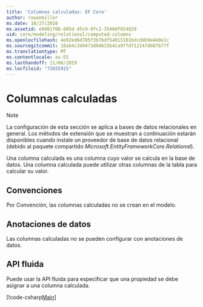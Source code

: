 ```yaml
---
title: 'Columnas calculadas: EF Core'
author: rowanmiller
ms.date: 10/27/2016
ms.assetid: e9d81f06-805d-45c9-97c2-3546df654829
uid: core/modeling/relational/computed-columns
ms.openlocfilehash: 4e92ed6d785f3b7bdf54015101bdcddb9e4e0e1c
ms.sourcegitcommit: 18ab4c349473d94b15b4ca977df12147db07b77f
ms.translationtype: MT
ms.contentlocale: es-ES
ms.lasthandoff: 11/06/2019
ms.locfileid: "73655915"
---
```

# <a name="computed-columns"></a>Columnas calculadas

> [!NOTE]  
> La configuración de esta sección se aplica a bases de datos relacionales en general. Los métodos de extensión que se muestran a continuación estarán disponibles cuando instale un proveedor de base de datos relacional (debido al paquete compartido *Microsoft.EntityFrameworkCore.Relational*).

Una columna calculada es una columna cuyo valor se calcula en la base de datos. Una columna calculada puede utilizar otras columnas de la tabla para calcular su valor.

## <a name="conventions"></a>Convenciones

Por Convención, las columnas calculadas no se crean en el modelo.

## <a name="data-annotations"></a>Anotaciones de datos

Las columnas calculadas no se pueden configurar con anotaciones de datos.

## <a name="fluent-api"></a>API fluida

Puede usar la API fluida para especificar que una propiedad se debe asignar a una columna calculada.

[!code-csharp[Main](../../../../samples/core/Modeling/FluentAPI/Relational/ComputedColumn.cs?name=ComputedColumn&highlight=9)]
